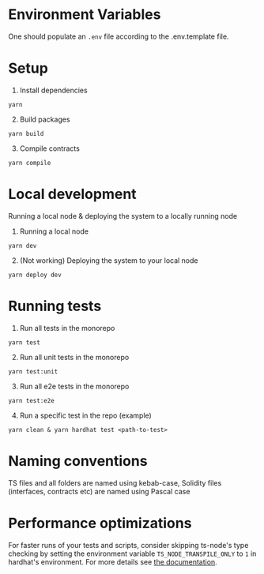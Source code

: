 # Environment Variables

One should populate an `.env` file according to the .env.template file.

# Setup

1. Install dependencies

```shell
yarn
```

2. Build packages

```shell
yarn build
```

3. Compile contracts

```shell
yarn compile
```

# Local development

Running a local node & deploying the system to a locally running node

1. Running a local node

```shell
yarn dev
```

2. (Not working) Deploying the system to your local node

```shell
yarn deploy dev
```

# Running tests

1. Run all tests in the monorepo

```shell
yarn test
```

2. Run all unit tests in the monorepo

```shell
yarn test:unit
```

3. Run all e2e tests in the monorepo

```shell
yarn test:e2e
```

4. Run a specific test in the repo (example)

```shell
yarn clean & yarn hardhat test <path-to-test>
```

# Naming conventions

TS files and all folders are named using kebab-case, Solidity files (interfaces, contracts etc) are
named using Pascal case

# Performance optimizations

For faster runs of your tests and scripts, consider skipping ts-node's type checking by setting the
environment variable `TS_NODE_TRANSPILE_ONLY` to `1` in hardhat's environment. For more details see
[the documentation](https://hardhat.org/guides/typescript.html#performance-optimizations).
